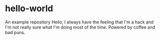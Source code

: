 # hello-world
An example repository
Hello, I always have the feeling that I'm a hack and I'm not really sure what I'm doing most of the time.
Powered by coffee and bad puns.
